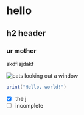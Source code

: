 # hello 
## h2 header
### ur mother
skdflsjdakf

![cats looking out a window](https://cdn2.thecatapi.com/images/MTU1MDA0NA.jpg)


```lua
print("Hello, world!")
```

- [x] the j
- [ ] incomplete
